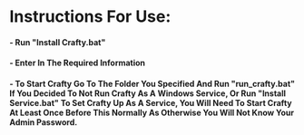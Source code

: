 # Instructions For Use:
#### - Run "Install Crafty.bat"
#### - Enter In The Required Information
#### - To Start Crafty Go To The Folder You Specified And Run "run_crafty.bat" If You Decided To Not Run Crafty As A Windows Service, Or Run "Install Service.bat" To Set Crafty Up As A Service, You Will Need To Start Crafty At Least Once Before This Normally As Otherwise You Will Not Know Your Admin Password.